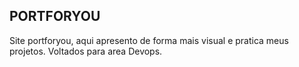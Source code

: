 ## PORTFORYOU

Site portforyou, aqui apresento de forma mais visual e pratica meus projetos.
Voltados para area Devops. 
